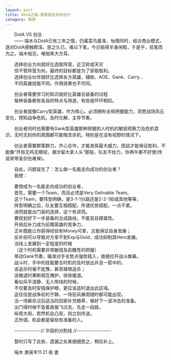 ```yaml
---
layout: post  
title: DotA之路-那是我生命的远行  
category: 随想  
---
```

&emsp;&emsp;DotA VS 创业  
&emsp;&emsp;—— 端木与DotA已有三年之情，仍属菜鸟基准，怡情同时，结合商业模式，遂对DotA感触颇深。思之久已，难以下笔，今日偷得半身闲暇，于是乎，拾笔而为之。端木柮见，唯贻笑大方耳。  

&emsp;&emsp;选择创业方向就好比选取阵营，近卫抑或天灾  
&emsp;&emsp;但不管阵营为何，最终的目标都是为了获取胜利。  
&emsp;&emsp;选择创业伙伴就好比选择友方英雄，辅助、AOE、Gank、Carry…  
&emsp;&emsp;不同英雄技能不同，作用效果也不尽同。  

&emsp;&emsp;创业者需要学习的知识就好比英雄合装备的过程  
&emsp;&emsp;每种装备都有各自的特点与用途，有些是环环相扣。  

&emsp;&emsp;创业者就像Carry型英雄，作为核心，必须拥有全局把握能力，洞悉战场风云变化，预知战争危机，及时化解，主导节奏。 
 
&emsp;&emsp;创业者同时也需要有Gank型英雄那种把握抓人时机的敏锐观察力及危机意识，无时无刻你的周围都可能暗含杀机，特别是在没有视野的情况下。  

&emsp;&emsp;创业者需要群策群力，齐心合作，才能发挥最大威力，团战才能保证胜利。不能像“开局无鸡无眼球，潮汐留大拿人头”那般，队友不给力，你再牛都不好使(传说哥带圣剑也难保)。  

&emsp;&emsp;自此，问题诞生了：怎么做一名能走向成功的创业者？  
&emsp;&emsp;我想：  

&emsp;&emsp;要想成为一名能走向成功的创业者，  
&emsp;&emsp;首先，需要一个Team，而且必须是Very Gelivable Team。  
&emsp;&emsp;这个Team，要阵型明确，是3-1-1分路还是2-2-1抑或其他等等，  
&emsp;&emsp;阵型明确之后，队友要互相搭配，所谓优势搭配，一点不累。  
&emsp;&emsp;进而就是出门装的选择，这个有讲究。  
&emsp;&emsp;要规划好下一步装备的合成路线，不能盲目撑属性。  
&emsp;&emsp;开局后补刀成为前期英雄的竞争力，  
&emsp;&emsp;正补既能让你获得经验有Money可拿，又能保证自身发展；  
&emsp;&emsp;反补则可以导致对方拿不到Exp与Gold，成功抑制其Hero发展。  
&emsp;&emsp;当线上发展到一定程度的时候  
&emsp;&emsp;（这个时机需要非常敏锐及前瞻性的把握）  
&emsp;&emsp;带动Gank节奏，瞄准对手劣势点强势插入，直接拉开战斗帷幕。  
&emsp;&emsp;战斗时，手中的技能要合时机的及时放出并且一箭中的，  
&emsp;&emsp;该追杀时毫不犹豫，甚至越塔追杀；  
&emsp;&emsp;该撤退时果断相互掩护，徐徐缓退。  
&emsp;&emsp;看似风平浪静、无人带线的时候，  
&emsp;&emsp;不仅要及时安插保护眼，更应该适时退出此区域。  
&emsp;&emsp;这往往是战争前的宁静，一场狂风暴雨随时都可能出现。  
&emsp;&emsp;当一场厮杀过后适当的回家补充粮草，做好下一波冲击的准备。  
&emsp;&emsp;出门得时候不急着直接飞过去，先走一段路，  
&emsp;&emsp;纵观大局，若然机会凸现，则立刻传送。  
&emsp;&emsp;正所谓，机会都是留给有准备的人。 
 
&emsp;&emsp;-------------// 华丽的分割线 //-----------------  

&emsp;&emsp;暂时只写了此些，遗漏之处某细细思之，稍后补上。  

&emsp;&emsp;端木  庚寅年11.21 夜 書